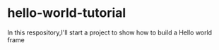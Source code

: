 # hello-world-tutorial
In this respository,I'll start a project to show how to build a Hello world frame
